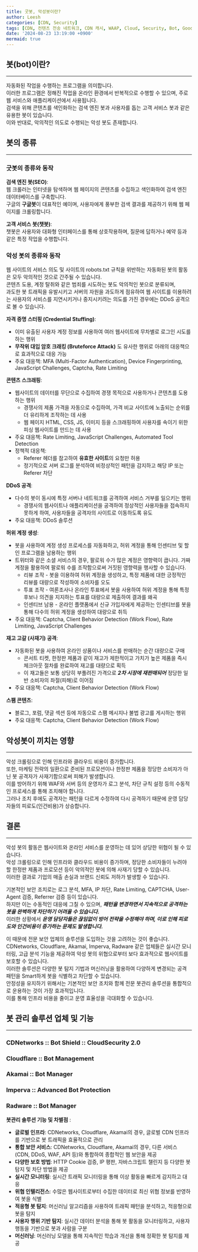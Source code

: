 ```yaml
---
title: 굿봇, 악성봇이란?
author: Leesh
categories: [CDN, Security]
tags: [CDN, 컨텐츠 전송 네트워크, CDN 캐시, WAAP, Cloud, Security, Bot, GoodBot, BadBot]
date: '2024-08-23 13:19:00 +0900'
mermaid: true
---
```


## 봇(bot)이란?

---
자동화된 작업을 수행하는 프로그램을 의미합니다.<br>
이러한 프로그램은 정해진 작업을 온라인 환경에서 반복적으로 수행할 수 있으며, 주로 웹 서비스와 애플리케이션에서 사용됩니다.<br>
검색을 위해 콘텐츠를 색인화하는 검색 엔진 봇과 사용자를 돕는 고객 서비스 봇과 같은 유용한 봇이 있습니다.<br>
이와 반대로, 악의적인 의도로 수행되는 악성 봇도 존재합니다.

## 봇의 종류

---
### 굿봇의 종류와 동작
**검색 엔진 봇(SEO)**:<br>
웹 크롤러는 인터넷을 탐색하며 웹 페이지의 콘텐츠를 수집하고 색인화하여 검색 엔진 데이터베이스를 구축합니다.<br>
구글의 **구글봇**이 대표적인 예이며, 사용자에게 풍부한 검색 결과를 제공하기 위해 웹 페이지를 크롤링합니다.

**고객 서비스 봇(챗봇)**:<br>
챗봇은 사용자와 대화형 인터페이스를 통해 상호작용하며, 질문에 답하거나 예약 등과 같은 특정 작업을 수행합니다.

### 악성 봇의 종류와 동작
웹 사이트의 서비스 의도 및 사이트의 robots.txt 규칙을 위반하는 자동화된 봇의 활동은 모두 악의적인 것으로 간주될 수 있습니다.<br>
콘텐츠 도용, 계정 탈취와 같은 범죄를 시도하는 봇도 악의적인 봇으로 분류되며,<br>
과도한 봇 트래픽을 유발시키고 서버의 자원을 과도하게 점유하여 웹 사이트를 이용하려는 사용자의 서비스를 지연시키거나 중지시키려는 의도를 가진 경우에는 DDoS 공격으로 볼 수 있습니다.

**자격 증명 스터핑 (Credential Stuffing)**:
   - 이미 유출된 사용자 계정 정보를 사용하여 여러 웹사이트에 무차별로 로그인 시도를 하는 행위
   - **무작위 대입 암호 크래킹 (Bruteforce Attack)** 도 유사한 행위로 아래의 대응책으로 효과적으로 대응 가능
   - 주요 대응책: MFA (Multi-Factor Authentication), Device Fingerprinting, JavaScript Challenges, Captcha, Rate Limiting

**콘텐츠 스크래핑**:
   - 웹사이트의 데이터를 무단으로 수집하여 경쟁 목적으로 사용하거나 콘텐츠를 도용하는 행위
     - 경쟁사의 제품 가격을 자동으로 수집하여, 가격 비교 사이트에 노출되는 순위를 더 유리하게 조작하는 데 사용
     - 웹 페이지 HTML, CSS, JS, 이미지 등을 스크래핑하여 사용자를 속이기 위한 피싱 웹사이트를 만드는 데 사용
   - 주요 대응책: Rate Limiting, JavaScript Challenges, Automated Tool Detection
   - 정책적 대응책:
     - Referer 헤더를 참고하여 **유효한 사이트**의 요청만 허용
     - 정기적으로 서버 로그를 분석하여 비정상적인 패턴을 감지하고 해당 IP 또는 Referer 차단

**DDoS 공격**:
   - 다수의 봇이 동시에 특정 서버나 네트워크를 공격하여 서비스 거부를 일으키는 행위
     - 경쟁사의 웹사이트나 애플리케이션을 공격하여 정상적인 사용자들을 접속하지 못하게 하여, 사용자들을 공격자의 사이트로 이동하도록 유도
   - 주요 대응책: DDoS 솔루션

**허위 계정 생성**:
   - 봇을 사용하여 계정 생성 프로세스를 자동화하고, 허위 계정을 통해 인센티브 및 할인 프로그램을 남용하는 행위
   - 트위터와 같은 소셜 서비스의 경우, 팔로워 수가 많은 계정은 영향력이 큽니다. 가짜 계정을 활용하여 팔로워 수를 조작함으로써 거짓된 영향력을 행사할 수 있습니다.
     - 리뷰 조작 - 봇을 이용하여 허위 계정을 생성하고, 특정 제품에 대한 긍정적인 리뷰를 대량으로 작성하여 소비자를 오도
     - 투표 조작 - 여론조사나 온라인 투표에서 봇을 사용하여 허위 계정을 통해 특정 후보나 의견을 지지하는 투표를 대량으로 제출하여 결과를 왜곡
     - 인센티브 남용 - 온라인 플랫폼에서 신규 가입자에게 제공하는 인센티브를 봇을 통해 다수의 허위 계정을 생성하여 대량으로 취득
   - 주요 대응책: Captcha, Client Behavior Detection (Work Flow), Rate Limiting, JavaScript Challenges

**재고 고갈 (사재기) 공격**:
   - 자동화된 봇을 사용하여 온라인 상품이나 서비스를 판매하는 순간 대량으로 구매
     - 콘서트 티켓, 한정판 제품과 같이 재고가 제한적이고 가치가 높은 제품을 즉시 체크아웃 절차를 완료하여 재고를 대량으로 획득
     - 이 재고들은 보통 상당히 부풀려진 가격으로 ***2차 시장에 재판매되어*** 정당한 일반 소비자의 좌절(피해)로 이어짐
   - 주요 대응책: Captcha, Client Behavior Detection (Work Flow)

**스팸 콘텐츠**:
   - 블로그, 포럼, 댓글 섹션 등에 자동으로 스팸 메시지나 불법 광고를 게시하는 행위
   - 주요 대응책: Captcha, Client Behavior Detection (Work Flow)

## 악성봇이 끼치는 영향

---
악성 크롤링으로 인해 인프라와 클라우드 비용이 증가합니다.<br>
또한, 마케팅 전략의 일환으로 준비된 프로모션이나 한정판 제품을 정당한 소비자가 아닌 봇 공격자가 사재기함으로써 피해가 발생합니다.<br>
이를 방어하기 위해 WAF와 서버 등의 운영자가 로그 분석, 차단 규칙 설정 등의 수동적인 프로세스를 통해 조치해야 합니다.<br>
그러나 조치 후에도 공격자는 패턴을 다르게 수정하여 다시 공격하기 때문에 운영 담당자들의 피로도(인건비용)가 상승합니다.

## 결론

---
악성 봇의 활동은 웹사이트와 온라인 서비스를 운영하는 데 있어 상당한 위협이 될 수 있습니다.<br>
악성 크롤링으로 인해 인프라와 클라우드 비용이 증가하며, 정당한 소비자들이 누려야 할 한정판 제품과 프로모션 등이 악의적인 봇에 의해 사재기 당할 수 있습니다.<br>
이러한 결과로 기업의 매출 손실과 브랜드 신뢰도 저하가 발생할 수 있습니다.<br>

기본적인 보안 조치로는 로그 분석, MFA, IP 차단, Rate Limiting, CAPTCHA, User-Agent 검증, Referrer 검증 등이 있습니다.<br>
하지만 이는 수동적인 대응에 그칠 수 있으며, **_패턴을 변경하면서 지속적으로 공격하는 봇을 완벽하게 차단하기 어려울 수 있습니다._**<br>
이러한 상황에서 **_운영 담당자들은 끊임없이 방어 전략을 수정해야 하며, 이로 인해 피로도와 인건비용이 증가하는 문제도 발생합니다._**<br>

이 때문에 전문 보안 업체의 솔루션을 도입하는 것을 고려하는 것이 좋습니다.<br>
CDNetworks, Cloudflare, Akamai, Imperva, Radware 같은 업체들은 실시간 모니터링, 고급 분석 기능을 제공하여 악성 봇의 위협으로부터 보다 효과적으로 웹사이트를 보호할 수 있습니다.<br>
이러한 솔루션은 다양한 봇 탐지 기법과 머신러닝을 활용하여 다양하게 변경되는 공격 패턴을 Smart하게 봇을 식별하고 차단할 수 있습니다.<br>
안정성을 유지하기 위해서는 기본적인 보안 조치와 함께 전문 봇관리 솔루션을 통합적으로 운용하는 것이 가장 효과적입니다.<br>
이를 통해 인프라 비용을 줄이고 운영 효율성을 극대화할 수 있습니다.<br>

## 봇 관리 솔루션 업체 및 기능

---
### CDNetworks :: Bot Shield :: CloudSecurity 2.0
### Cloudflare :: Bot Management
### Akamai :: Bot Manager
### Imperva :: Advanced Bot Protection
### Radware :: Bot Manager


**봇관리 솔루션 기능 및 차별점** :
- **글로벌 인프라**: CDNetworks, Cloudflare, Akamai의 경우, 글로벌 CDN 인프라를 기반으로 봇 트래픽을 효율적으로 관리
- **통합 보안 서비스**: CDNetworks, Cloudflare, Akamai의 경우, 다른 서비스(CDN, DDoS, WAF, API 등)와 통합하여 종합적인 웹 보안을 제공
- **다양한 보호 방법**: HTTP Cookie 검증, IP 평판, 자바스크립트 챌린지 등 다양한 봇 탐지 및 차단 방법을 제공
- **실시간 모니터링**: 실시간 트래픽 모니터링을 통해 이상 활동을 빠르게 감지하고 대응
- **위협 인텔리전스**: 수많은 웹사이트로부터 수집한 데이터로 최신 위협 정보를 반영하여 봇을 식별
- **적응형 봇 탐지**: 머신러닝 알고리즘을 사용하여 트래픽 패턴을 분석하고, 적응형으로 봇을 탐지
- **사용자 행위 기반 탐지**: 실시간 데이터 분석을 통해 봇 활동을 모니터링하고, 사용자 행동을 기반으로 봇과 사람을 구분
- **머신러닝**: 머신러닝 모델을 통해 지속적인 학습과 개선을 통해 정확한 봇 탐지를 제공
